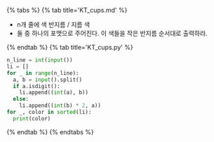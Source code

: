 {% tabs %}
{% tab title='KT_cups.md' %}

* n개 줄에 색 반지름 / 지름 색
* 둘 중 하나의 포맷으로 주어진다. 이 색들을 작은 반지름 순서대로 출력하라.

{% endtab %}
{% tab title='KT_cups.py' %}

```py
n_line = int(input())
li = []
for _ in range(n_line):
  a, b = input().split()
  if a.isdigit():
    li.append((int(a), b))
  else:
    li.append((int(b) * 2, a))
for _, color in sorted(li):
  print(color)
```

{% endtab %}
{% endtabs %}
